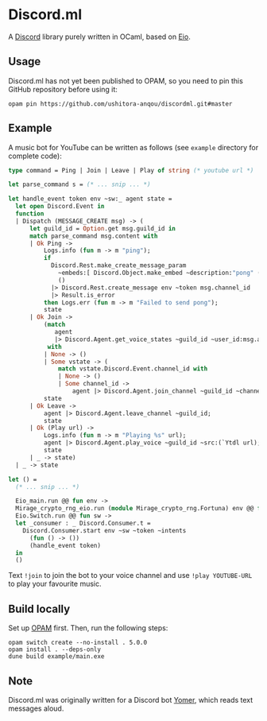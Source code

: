 # Discord.ml

A [Discord](https://discord.com/) library purely written in OCaml, based on [Eio](https://github.com/ocaml-multicore/eio).

## Usage

Discord.ml has not yet been published to OPAM, so you need to pin this GitHub repository before using it:

```
opam pin https://github.com/ushitora-anqou/discordml.git#master
```

## Example

A music bot for YouTube can be written as follows
(see `example` directory for complete code):

```ocaml
type command = Ping | Join | Leave | Play of string (* youtube url *)

let parse_command s = (* ... snip ... *)

let handle_event token env ~sw:_ agent state =
  let open Discord.Event in
  function
  | Dispatch (MESSAGE_CREATE msg) -> (
      let guild_id = Option.get msg.guild_id in
      match parse_command msg.content with
      | Ok Ping ->
          Logs.info (fun m -> m "ping");
          if
            Discord.Rest.make_create_message_param
              ~embeds:[ Discord.Object.make_embed ~description:"pong" () ]
              ()
            |> Discord.Rest.create_message env ~token msg.channel_id
            |> Result.is_error
          then Logs.err (fun m -> m "Failed to send pong");
          state
      | Ok Join ->
          (match
             agent
             |> Discord.Agent.get_voice_states ~guild_id ~user_id:msg.author.id
           with
          | None -> ()
          | Some vstate -> (
              match vstate.Discord.Event.channel_id with
              | None -> ()
              | Some channel_id ->
                  agent |> Discord.Agent.join_channel ~guild_id ~channel_id));
          state
      | Ok Leave ->
          agent |> Discord.Agent.leave_channel ~guild_id;
          state
      | Ok (Play url) ->
          Logs.info (fun m -> m "Playing %s" url);
          agent |> Discord.Agent.play_voice ~guild_id ~src:(`Ytdl url);
          state
      | _ -> state)
  | _ -> state

let () =
  (* ... snip ... *)

  Eio_main.run @@ fun env ->
  Mirage_crypto_rng_eio.run (module Mirage_crypto_rng.Fortuna) env @@ fun () ->
  Eio.Switch.run @@ fun sw ->
  let _consumer : _ Discord.Consumer.t =
    Discord.Consumer.start env ~sw ~token ~intents
      (fun () -> ())
      (handle_event token)
  in
  ()
```

Text `!join` to join the bot to your voice channel and use `!play YOUTUBE-URL` to play your favourite music.

## Build locally

Set up [OPAM](https://opam.ocaml.org/) first. Then, run the following steps:

```
opam switch create --no-install . 5.0.0
opam install . --deps-only
dune build example/main.exe
```

## Note

Discord.ml was originally written for a Discord bot [Yomer](https://github.com/ushitora-anqou/yomer), which reads text messages aloud.
